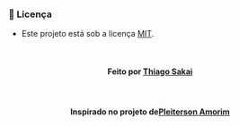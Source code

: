 

<!--License session-->
<h3>📝 Licença</h3>

- Este projeto está sob a licença [MIT](./LICENSE).

<!--Bottom session-->
<br><h4 align=center>Feito por <a target="_blank" href="https://pleiterson.vercel.app" >Thiago Sakai</a></h4>
<br><h4 align=center>Inspirado no projeto de<a target="_blank" href="https://pleiterson.vercel.app" >Pleiterson Amorim</a></h4>
